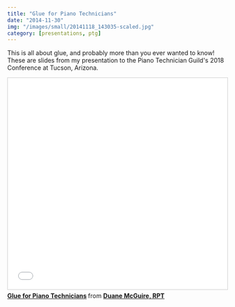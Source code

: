 ```yaml
---
title: "Glue for Piano Technicians"
date: "2014-11-30"
img: "/images/small/20141118_143035-scaled.jpg"
category: [presentations, ptg]
---
```


This is all about glue, and probably more than you ever wanted to know! These are slides from my presentation to the Piano Technician Guild's 2018 Conference at Tucson, Arizona.
<iframe src="//www.slideshare.net/slideshow/embed_code/key/bDRC7ZVoS11ibi" width="595" height="485" frameborder="0" marginwidth="0" marginheight="0" scrolling="no" style="border:1px solid #CCC; border-width:1px; margin-bottom:5px; max-width: 100%;" allowfullscreen> </iframe> <div style="margin-bottom:5px"> <strong> <a href="//www.slideshare.net/mcguirepiano/glue-for-piano-technicians" title="Glue for Piano Technicians" target="_blank">Glue for Piano Technicians</a> </strong> from <strong><a href="https://www.slideshare.net/mcguirepiano" target="_blank">Duane McGuire, RPT</a></strong> </div>
